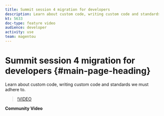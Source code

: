 ```yaml
---
title: Summit session 4 migration for developers
description: Learn about custom code, writing custom code and standards we must adhere to.
kt: 5633
doc-type: feature video
audience: developer
activity: use
team: magentou
---
```


# Summit session 4 migration for developers {#main-page-heading}

Learn about custom code, writing custom code and standards we must adhere to.

>[!VIDEO](https://video.tv.adobe.com/v/35708?quality=12&learn=on)

**Community Video**